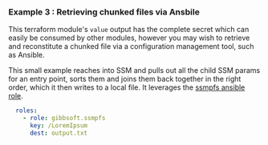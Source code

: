 ### Example 3 : Retrieving chunked files via Ansbile

This terraform module's `value` output has the complete secret which can easily
be consumed by other modules, however you may wish to retrieve and reconstitute
a chunked file via a configuration management tool, such as Ansible.

This small example reaches into SSM and pulls out all the child SSM params
for an entry point, sorts them and joins them back together in the right order,
which it then writes to a local file. It leverages the [ssmpfs ansible role](https://galaxy.ansible.com/gibbsoft/ssmpfs).

```yaml
  roles:
    - role: gibbsoft.ssmpfs
      key: /LoremIpsum
      dest: output.txt
```
